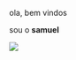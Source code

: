 ola, bem vindos 

sou o **samuel** 

![](https://media1.tenor.com/m/1b7f78CPkhwAAAAd/dr-pepper-child.gif)

